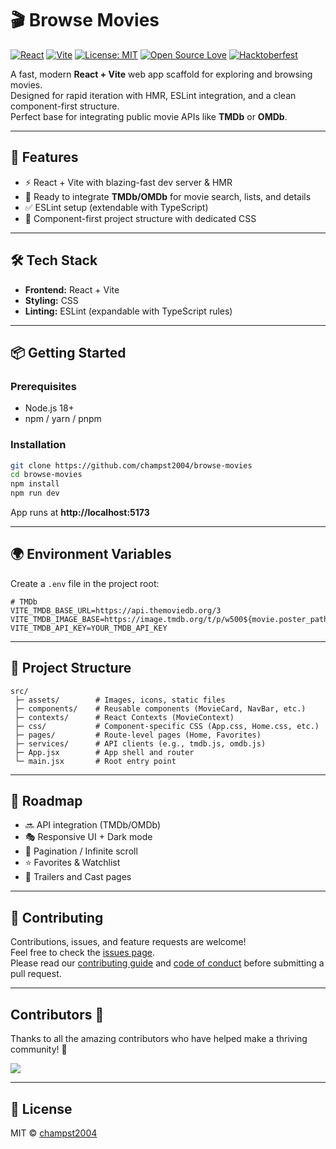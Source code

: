 # 🎬 Browse Movies

[![React](https://img.shields.io/badge/React-20232A?style=for-the-badge&logo=react&logoColor=61DAFB)](https://react.dev/)
[![Vite](https://img.shields.io/badge/Vite-646CFF?style=for-the-badge&logo=vite&logoColor=FFD62E)](https://vitejs.dev/)
[![License: MIT](https://img.shields.io/badge/License-MIT-green.svg?style=for-the-badge)](./LICENSE)
[![Open Source Love](https://badges.frapsoft.com/os/v1/open-source.svg?v=103)](https://github.com/ellerbrock/open-source-badges/)
[![Hacktoberfest](https://img.shields.io/badge/Hacktoberfest-2025-orange.svg?style=for-the-badge)](https://hacktoberfest.com/)

A fast, modern **React + Vite** web app scaffold for exploring and browsing movies.  
Designed for rapid iteration with HMR, ESLint integration, and a clean component-first structure.  
Perfect base for integrating public movie APIs like **TMDb** or **OMDb**.

---

## 🚀 Features
- ⚡ React + Vite with blazing-fast dev server & HMR  
- 🔎 Ready to integrate **TMDb/OMDb** for movie search, lists, and details  
- ✅ ESLint setup (extendable with TypeScript)  
- 🎨 Component-first project structure with dedicated CSS  

---

## 🛠️ Tech Stack
- **Frontend:** React + Vite  
- **Styling:** CSS  
- **Linting:** ESLint (expandable with TypeScript rules)  

---

## 📦 Getting Started
### Prerequisites
- Node.js 18+  
- npm / yarn / pnpm  

### Installation
```bash
git clone https://github.com/champst2004/browse-movies
cd browse-movies
npm install
npm run dev
```
App runs at **http://localhost:5173**

---

## 🌍 Environment Variables
Create a `.env` file in the project root:

```env
# TMDb
VITE_TMDB_BASE_URL=https://api.themoviedb.org/3
VITE_TMDB_IMAGE_BASE=https://image.tmdb.org/t/p/w500${movie.poster_path}
VITE_TMDB_API_KEY=YOUR_TMDB_API_KEY
```

---

## 📂 Project Structure
```
src/
 ├─ assets/        # Images, icons, static files
 ├─ components/    # Reusable components (MovieCard, NavBar, etc.)
 ├─ contexts/      # React Contexts (MovieContext)
 ├─ css/           # Component-specific CSS (App.css, Home.css, etc.)
 ├─ pages/         # Route-level pages (Home, Favorites)
 ├─ services/      # API clients (e.g., tmdb.js, omdb.js)
 ├─ App.jsx        # App shell and router
 └─ main.jsx       # Root entry point
```

---

## 📌 Roadmap
- 🔜 API integration (TMDb/OMDb)  
- 🎭 Responsive UI + Dark mode  
- 🔄 Pagination / Infinite scroll  
- ⭐ Favorites & Watchlist  
- 🎥 Trailers and Cast pages  

---

## 🤝 Contributing

Contributions, issues, and feature requests are welcome!  
Feel free to check the [issues page](https://github.com/champst2004/browse-movies/issues).  
Please read our [contributing guide](./CONTRIBUTING.md) and [code of conduct](./CODE_OF_CONDUCT.md) before submitting a pull request.

 ---
## Contributors 💖

Thanks to all the amazing contributors who have helped make a thriving community! 🌟

<a href="https://github.com/champst2004/browse-movies/graphs/contributors">
    <img src="https://contrib.rocks/image?repo=champst2004/browse-movies" />
</a>

---

## 📜 License
MIT © [champst2004](https://github.com/champst2004/browse-movies/blob/master/LICENSE)
